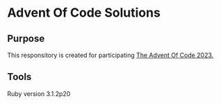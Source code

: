 # Advent Of Code Solutions

## Purpose

This responsitory is created for participating [The Advent Of Code 2023.](https://adventofcode.com/2023)

## Tools

Ruby version 3.1.2p20
